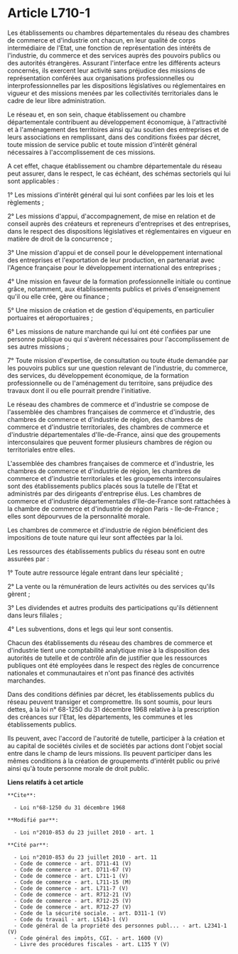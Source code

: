 # Article L710-1

Les établissements ou chambres départementales du réseau des chambres de commerce et d'industrie ont chacun, en leur qualité
de corps intermédiaire de l'Etat, une fonction de représentation des intérêts de l'industrie, du commerce et des services
auprès des pouvoirs publics ou des autorités étrangères. Assurant l'interface entre les différents acteurs concernés, ils
exercent leur activité sans préjudice des missions de représentation conférées aux organisations professionnelles ou
interprofessionnelles par les dispositions législatives ou réglementaires en vigueur et des missions menées par les
collectivités territoriales dans le cadre de leur libre administration.

Le réseau et, en son sein, chaque établissement ou chambre départementale contribuent au développement économique, à
l'attractivité et à l'aménagement des territoires ainsi qu'au soutien des entreprises et de leurs associations en
remplissant, dans des conditions fixées par décret, toute mission de service public et toute mission d'intérêt général
nécessaires à l'accomplissement de ces missions.

A cet effet, chaque établissement ou chambre départementale du réseau peut assurer, dans le respect, le cas échéant, des
schémas sectoriels qui lui sont applicables :

1° Les missions d'intérêt général qui lui sont confiées par les lois et les règlements ;

2° Les missions d'appui, d'accompagnement, de mise en relation et de conseil auprès des créateurs et repreneurs d'entreprises
et des entreprises, dans le respect des dispositions législatives et réglementaires en vigueur en matière de droit de la
concurrence ;

3° Une mission d'appui et de conseil pour le développement international des entreprises et l'exportation de leur production,
en partenariat avec l'Agence française pour le développement international des entreprises ;

4° Une mission en faveur de la formation professionnelle initiale ou continue grâce, notamment, aux établissements publics et
privés d'enseignement qu'il ou elle crée, gère ou finance ;

5° Une mission de création et de gestion d'équipements, en particulier portuaires et aéroportuaires ;

6° Les missions de nature marchande qui lui ont été confiées par une personne publique ou qui s'avèrent nécessaires pour
l'accomplissement de ses autres missions ;

7° Toute mission d'expertise, de consultation ou toute étude demandée par les pouvoirs publics sur une question relevant de
l'industrie, du commerce, des services, du développement économique, de la formation professionnelle ou de l'aménagement du
territoire, sans préjudice des travaux dont il ou elle pourrait prendre l'initiative.

Le réseau des chambres de commerce et d'industrie se compose de l'assemblée des chambres françaises de commerce et
d'industrie, des chambres de commerce et d'industrie de région, des chambres de commerce et d'industrie territoriales, des
chambres de commerce et d'industrie départementales d'Ile-de-France, ainsi que des groupements interconsulaires que peuvent
former plusieurs chambres de région ou territoriales entre elles.

L'assemblée des chambres françaises de commerce et d'industrie, les chambres de commerce et d'industrie de région, les
chambres de commerce et d'industrie territoriales et les groupements interconsulaires sont des établissements publics placés
sous la tutelle de l'Etat et administrés par des dirigeants d'entreprise élus. Les chambres de commerce et d'industrie
départementales d'Ile-de-France sont rattachées à la chambre de commerce et d'industrie de région Paris - Ile-de-France ;
elles sont dépourvues de la personnalité morale.

Les chambres de commerce et d'industrie de région bénéficient des impositions de toute nature qui leur sont affectées par la
loi.

Les ressources des établissements publics du réseau sont en outre assurées par :

1° Toute autre ressource légale entrant dans leur spécialité ;

2° La vente ou la rémunération de leurs activités ou des services qu'ils gèrent ;

3° Les dividendes et autres produits des participations qu'ils détiennent dans leurs filiales ;

4° Les subventions, dons et legs qui leur sont consentis.

Chacun des établissements du réseau des chambres de commerce et d'industrie tient une comptabilité analytique mise à la
disposition des autorités de tutelle et de contrôle afin de justifier que les ressources publiques ont été employées dans le
respect des règles de concurrence nationales et communautaires et n'ont pas financé des activités marchandes.

Dans des conditions définies par décret, les établissements publics du réseau peuvent transiger et compromettre. Ils sont
soumis, pour leurs dettes, à la loi n° 68-1250 du 31 décembre 1968 relative à la prescription des créances sur l'Etat, les
départements, les communes et les établissements publics.

Ils peuvent, avec l'accord de l'autorité de tutelle, participer à la création et au capital de sociétés civiles et de
sociétés par actions dont l'objet social entre dans le champ de leurs missions. Ils peuvent participer dans les mêmes
conditions à la création de groupements d'intérêt public ou privé ainsi qu'à toute personne morale de droit public.

**Liens relatifs à cet article**

	**Cite**:

	  - Loi n°68-1250 du 31 décembre 1968

	**Modifié par**:

	  - Loi n°2010-853 du 23 juillet 2010 - art. 1

	**Cité par**:

	  - Loi n°2010-853 du 23 juillet 2010 - art. 11
	  - Code de commerce - art. D711-41 (V)
	  - Code de commerce - art. D711-67 (V)
	  - Code de commerce - art. L711-1 (V)
	  - Code de commerce - art. L711-15 (M)
	  - Code de commerce - art. L711-7 (V)
	  - Code de commerce - art. R712-21 (V)
	  - Code de commerce - art. R712-25 (V)
	  - Code de commerce - art. R712-27 (V)
	  - Code de la sécurité sociale. - art. D311-1 (V)
	  - Code du travail - art. L5143-1 (V)
	  - Code général de la propriété des personnes publ... - art. L2341-1 (V)
	  - Code général des impôts, CGI. - art. 1600 (V)
	  - Livre des procédures fiscales - art. L135 Y (V)
